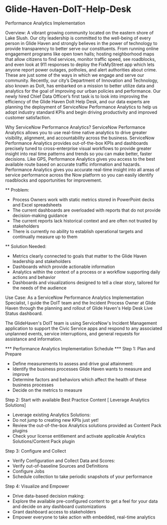# Glide-Haven-DoIT-Help-Desk
Performance Analytics Implementation

Overview:
A vibrant growing community located on the eastern shore of Lake Slush. Our city leadership is committed to the well-being of every person in Glide Haven and strongly believes in the power of technology to provide transparency to better serve our constituents. From running online engagement programs like open town halls; hosting neighborhood maps that allow citizens to find services, monitor traffic speed, see roadblocks, and even look at 911 responses to deploy the FixMyStreet app which lets anyone report power outages, potholes, and alert authorities about crime. These are just some of the ways in which we engage and serve our community. Recently, our city’s Department of Innovation and Technology, also known as DoIt, has embarked on a mission to better utilize data and analytics for the goal of improving our urban policies and performance. Our newly hired Chief Data Officer’s first task is to look into improving the efficiency of the Glide Haven DoIt Help Desk, and our data experts are planning the deployment of ServiceNow Performance Analytics to help us adopt industry standard KPIs and begin driving productivity and improved customer satisfaction.


Why ServiceNow Performance Analytics?
ServiceNow Performance Analytics allows you to use real-time native analytics to drive greater visibility, alignment, and accountability across the business. ServiceNow Performance Analytics provides out-of-the-box KPIs and dashboards precisely tuned to cross-enterprise visual workflows to provide greater insight into real time patterns and trends so you can make better, faster decisions. Like GPS, Performance Analytics gives you access to the best available route based on accurate traffic information and hazards. Performance Analytics gives you accurate real-time insight into all areas of service performance across the Now platform so you can easily identify roadblocks and opportunities for improvement.


** Problem:
- Process Owners work with static metrics stored in PowerPoint decks and Excel spreadsheets
- The current dashboards are overloaded with reports that do not provide decision-making guidance
- The current reports lack historical context and are often not trusted by stakeholders
- There is currently no ability to establish operational targets and continually measure up to them


** Solution Needed:
- Metrics clearly connected to goals that matter to the Glide Haven leadership and stakeholders
- Dashboards which provide actionable information
- Analytics within the context of a process or a workflow supporting daily actions and behavior
- Dashboards and visualizations designed to tell a clear story, tailored for the needs of the audience


Use Case:
As a ServiceNow Performance Analytics Implementation Specialist, I guide the DoIT team and the Incident Process Owner at Glide Haven through the planning and rollout of Glide Haven's Help Desk Live Status dashboard.

The GlideHaven's DoIT team is using ServiceNow's Incident Management application to support the Civic Service apps and respond to any associated unplanned events, service interruptions, and general requests for assistance and information. 


*** Performance Analytics Implementation Schedule ***
Step 1: Plan and Prepare
- Define measurements to assess and drive goal attainment:
- Identify the business processes Glide Haven wants to measure and improve
- Determine factors and behaviors which affect the health of these business processes
- Decide on the metrics to measure

Step 2: Start with available Best Practice Content [ Leverage Analytics Solutions]
- Leverage existing Analytics Solutions:
- Do not jump to creating new KPIs just yet!
- Review the out-of-the-box Analytics solutions provided as Content Pack plugins
- Check your license entitlement and activate applicable Analytics Solutions/Content Pack plugin
 
Step 3: Configure and Collect
- Verify Configuration and Collect Data and Scores:
- Verify out-of-baseline Sources and Definitions
- Configure Jobs
- Schedule collection to take periodic snapshots of your performance 

Step 4: Visualize and Empower
- Drive data-based decision making:
- Explore the available pre-configured content to get a feel for your data and decide on any dashboard customizations
- Grant dashboard access to stakeholders
- Empower everyone to take action with embedded, real-time analytics
